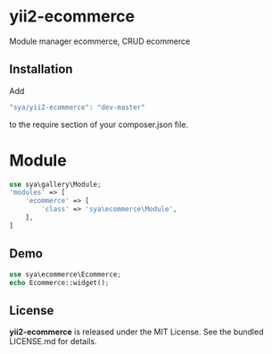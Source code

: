 # yii2-ecommerce
Module manager ecommerce, CRUD ecommerce

## Installation
Add 

```php
"sya/yii2-ecommerce": "dev-master"
```

to the require section of your composer.json file.

# Module
```php
use sya\gallery\Module;
'modules' => [
    'ecommerce' => [
        'class' => 'sya\ecommerce\Module',
    ],
]
```

## Demo

```php
use sya\ecommerce\Ecommerce;
echo Ecommerce::widget();
```

## License
**yii2-ecommerce** is released under the MIT License. See the bundled LICENSE.md for details.
